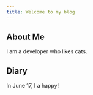 ```yaml
---
title: Welcome to my blog
---
```

## About Me
I am a developer who likes cats.
## Diary
In June 17, I a happy!
